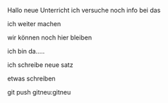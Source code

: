 Hallo neue Unterricht
 ich versuche noch info bei das

 ich weiter machen 

 wir können noch hier bleiben
 
 ich bin da.....

ich schreibe neue satz 


etwas schreiben 


git push gitneu:gitneu



